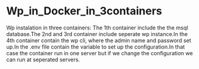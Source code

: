 # Wp_in_Docker_in_3containers
Wp instalation in three containers:
The 1th container include the the msql database.The 2nd and 3rd container include seperate wp instance.In the 4th container contain the wp cli, where the admin name and password set up.In the .env file contain the variable to set up the configuration.In that case the container run in one server but if we change the configuration we can run at seperated servers.
